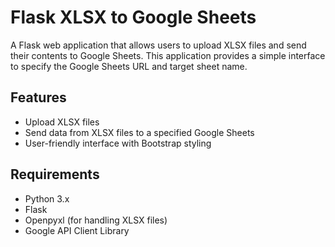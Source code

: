 # Flask XLSX to Google Sheets

A Flask web application that allows users to upload XLSX files and send their contents to Google Sheets. This application provides a simple interface to specify the Google Sheets URL and target sheet name.

## Features

- Upload XLSX files
- Send data from XLSX files to a specified Google Sheets
- User-friendly interface with Bootstrap styling

## Requirements

- Python 3.x
- Flask
- Openpyxl (for handling XLSX files)
- Google API Client Library

